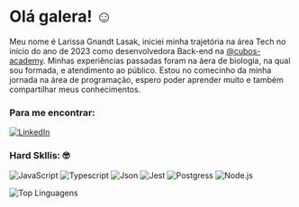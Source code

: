 # Olá galera! :relaxed:

Meu nome é Larissa Gnandt Lasak, iniciei minha trajetória na área Tech no início do ano de 2023 como desenvolvedora Back-end na [@cubos-academy](https://cubos.academy/). Minhas experiências passadas foram na áera de biologia, na qual sou formada, e atendimento ao público. Estou no comecinho da minha jornada na área de programação, espero poder aprender muito e também compartilhar meus conhecimentos.

### Para me encontrar:
[![LinkedIn](https://img.shields.io/badge/LinkedIn-0077B5?style=for-the-badge&logo=linkedin&logoColor=white)](https://www.linkedin.com/in/larissagnandt/)

### Hard Skllis: :nerd_face:
![JavaScript](https://img.shields.io/badge/JavaScript-323330?style=for-the-badge&logo=javascript&logoColor=F7DF1E)
![Typescript](https://img.shields.io/badge/TypeScript-007ACC?style=for-the-badge&logo=typescript&logoColor=white)
![Json](https://img.shields.io/badge/json-5E5C5C?style=for-the-badge&logo=json&logoColor=white)
![Jest](https://img.shields.io/badge/Jest-C21325?style=for-the-badge&logo=jest&logoColor=white)
![Postgress](https://img.shields.io/badge/PostgreSQL-316192?style=for-the-badge&logo=postgresql&logoColor=white)
![Node.js](https://img.shields.io/badge/Node%20js-339933?style=for-the-badge&logo=nodedotjs&logoColor=white)


![Top Linguagens](https://github-readme-stats.vercel.app/api/top-langs/?username=Larissa-Gnandt&theme=radical&custom_title=Top%20%Linguagens)

